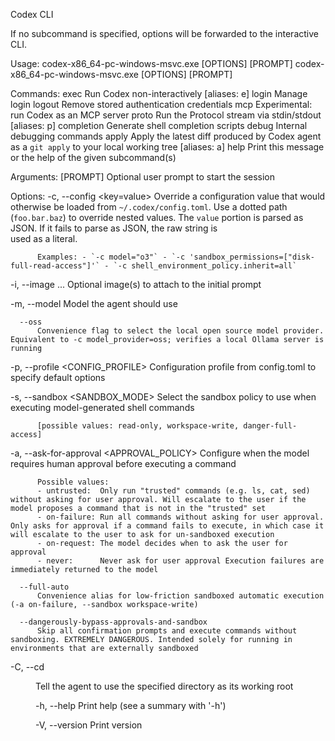 Codex CLI

If no subcommand is specified, options will be forwarded to the interactive CLI.

Usage: codex-x86_64-pc-windows-msvc.exe [OPTIONS] [PROMPT]
       codex-x86_64-pc-windows-msvc.exe [OPTIONS] [PROMPT] <COMMAND>

Commands:
  exec        Run Codex non-interactively [aliases: e]
  login       Manage login
  logout      Remove stored authentication credentials
  mcp         Experimental: run Codex as an MCP server
  proto       Run the Protocol stream via stdin/stdout [aliases: p]
  completion  Generate shell completion scripts
  debug       Internal debugging commands
  apply       Apply the latest diff produced by Codex agent as a `git apply` to your local working tree [aliases: a]
  help        Print this message or the help of the given subcommand(s)

Arguments:
  [PROMPT]
          Optional user prompt to start the session

Options:
  -c, --config <key=value>
          Override a configuration value that would otherwise be loaded from `~/.codex/config.toml`. Use a dotted path (`foo.bar.baz`) to override nested values. The `value` portion is parsed as JSON. If it fails to parse as JSON, the raw string is  
          used as a literal.

          Examples: - `-c model="o3"` - `-c 'sandbox_permissions=["disk-full-read-access"]'` - `-c shell_environment_policy.inherit=all`

  -i, --image <FILE>...
          Optional image(s) to attach to the initial prompt

  -m, --model <MODEL>
          Model the agent should use

      --oss
          Convenience flag to select the local open source model provider. Equivalent to -c model_provider=oss; verifies a local Ollama server is running

  -p, --profile <CONFIG_PROFILE>
          Configuration profile from config.toml to specify default options

  -s, --sandbox <SANDBOX_MODE>
          Select the sandbox policy to use when executing model-generated shell commands

          [possible values: read-only, workspace-write, danger-full-access]

  -a, --ask-for-approval <APPROVAL_POLICY>
          Configure when the model requires human approval before executing a command

          Possible values:
          - untrusted:  Only run "trusted" commands (e.g. ls, cat, sed) without asking for user approval. Will escalate to the user if the model proposes a command that is not in the "trusted" set
          - on-failure: Run all commands without asking for user approval. Only asks for approval if a command fails to execute, in which case it will escalate to the user to ask for un-sandboxed execution
          - on-request: The model decides when to ask the user for approval
          - never:      Never ask for user approval Execution failures are immediately returned to the model

      --full-auto
          Convenience alias for low-friction sandboxed automatic execution (-a on-failure, --sandbox workspace-write)

      --dangerously-bypass-approvals-and-sandbox
          Skip all confirmation prompts and execute commands without sandboxing. EXTREMELY DANGEROUS. Intended solely for running in environments that are externally sandboxed

  -C, --cd <DIR>
          Tell the agent to use the specified directory as its working root

  -h, --help
          Print help (see a summary with '-h')

  -V, --version
          Print version